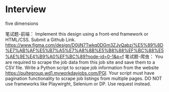# Interview

five dimensions

笔试题-前端：
Implement this design using a front-end framework or HTML/CSS. Submit a Github Link.
https://www.figma.com/design/D0jjN7Twkq0DGm3ZJvQabz/%E5%89%8D%E7%AB%AF%E5%B7%A5%E7%A8%8B%E5%B8%88%EF%BC%88%E5%AE%9E%E4%B9%A0%EF%BC%89?node-id=0-1&p=f
笔试题-爬虫：
 You are required to scrape the job data from this job site and save them to a CSV file.  Write a Python script to scrape job information from the website https://pultegroup.wd1.myworkdayjobs.com/PGI.
 Your script must have pagination functionality to scrape job listings from multiple pages. DO NOT use frameworks like Playwirght, Selenium or DP. Use request instead.
